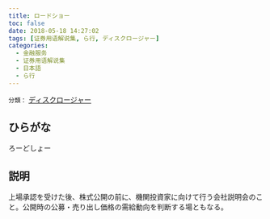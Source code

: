 ```yaml
---
title: ロードショー
toc: false
date: 2018-05-18 14:27:02
tags: [证券用语解说集, ら行, ディスクロージャー]
categories:
  - 金融服务
  - 证券用语解说集
  - 日本語
  - ら行
---
```


`分類：` [ディスクロージャー](/tags/ディスクロージャー/)

## ひらがな

ろーどしょー

## 説明

上場承認を受けた後、株式公開の前に、機関投資家に向けて行う会社説明会のこと。公開時の公募・売り出し価格の需給動向を判断する場ともなる。
